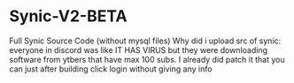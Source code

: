 # Synic-V2-BETA
Full Synic Source Code (without mysql files)
Why did i upload src of synic: everyone in discord was like IT HAS VIRUS but they were downloading software from ytbers that have max 100 subs.
I already did patch it that you can just after building click login without giving any info
